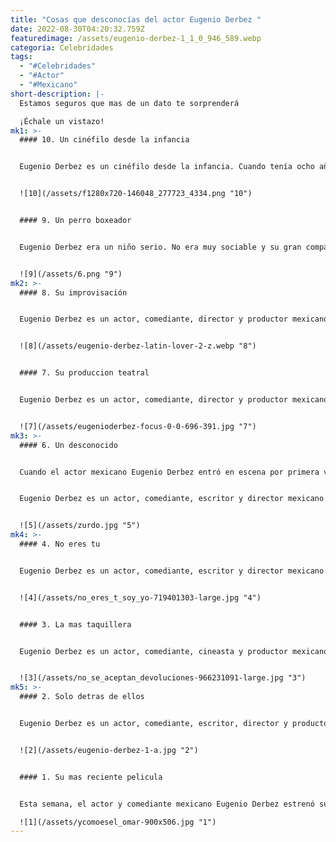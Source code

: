 ```yaml
---
title: "Cosas que desconocías del actor Eugenio Derbez "
date: 2022-08-30T04:20:32.759Z
featuredimage: /assets/eugenio-derbez-1_1_0_946_589.webp
categoria: Celebridades
tags:
  - "#Celebridades"
  - "#Actor"
  - "#Mexicano"
short-description: |-
  Estamos seguros que mas de un dato te sorprenderá

  ¡Échale un vistazo!
mk1: >-
  #### 10. Un cinéfilo desde la infancia 


  Eugenio Derbez es un cinéfilo desde la infancia. Cuando tenía ocho años, le gustaba ir al cine con su madre, la actriz Silvia Derbez, para ver entre dos y cuatro películas al día. Tiene buenos recuerdos de haber ido a ver con ella "Psicosis" de Hitchcock, así como "Los 400 golpes" de Truffaut y "La Dolce Vita" de Fellini Estas primeras experiencias le inculcaron un amor por el cine que no ha hecho más que crecer con los años. Además de su trabajo como actor y director, Derbez es también productor y guionista, y a menudo recurre a su amplio conocimiento de la historia del cine cuando trabaja en nuevos proyectos. Para Derbez, el cine no es sólo una profesión, sino una pasión que espera compartir con el público durante muchos años.


  ![10](/assets/f1280x720-146048_277723_4334.png "10")


  #### 9. Un perro boxeador


  Eugenio Derbez era un niño serio. No era muy sociable y su gran compañero de juegos era un perro boxeador. Su amigo de la infancia y vecino, el difunto Gustavo Rodríguez, lo recordaba como alguien serio. La madre de Eugenio, Silvia Derbez, solía decirle que debía aprender a disfrutar más de la vida y no ser tan serio todo el tiempo. Un día, cuando Eugenio tenía nueve años, fue al circo con su familia. Vio a los payasos y a los acróbatas y se rió por primera vez en su vida. Desde ese día, decidió intentar ser feliz como los payasos y hacer reír a los demás. Empezó a estudiar interpretación y comedia y ha conseguido hacer reír a la gente en todo el mundo. Gracias, payasos, por ayudar a Eugenio Derbez a encontrar su felicidad


  ![9](/assets/6.png "9")
mk2: >-
  #### 8. Su improvisación 


  Eugenio Derbez es un actor, comediante, director y productor mexicano conocido por su impecable sincronización y su capacidad para improvisar sobre la marcha. Aunque a menudo se le asocia con las comedias, Derbez también ha protagonizado varias películas dramáticas y telenovelas. Lo que diferencia a Derbez de otros actores es su capacidad natural para hacer reír a la gente. Ha dicho que siempre ha sido un bromista nato y que sus dotes de improvisación le resultan muy útiles cuando rueda comedias. Cuando uno de sus compañeros de reparto se olvida de sus líneas, Derbez se apresura a intervenir con una broma que a menudo roba la escena. Mientras que algunos actores confían en las tarjetas de entrada o en las técnicas de memorización, Derbez confía en su rápido ingenio y en su capacidad para pensar con rapidez. Este talento natural le ha convertido en uno de los actores más populares y queridos de México.


  ![8](/assets/eugenio-derbez-latin-lover-2-z.webp "8")


  #### 7. Su produccion teatral


  Eugenio Derbez es un actor, comediante, director y productor mexicano que ha protagonizado numerosas películas y programas de televisión. También es coproductor de la popular producción teatral "El canal de las que enseñan". La obra se centra en la vida de varias mujeres que trabajan como ayudantes de maestro en una escuela primaria local. Aunque Derbez no pudo asistir a la preparación de la producción debido a su apretada agenda, fue él quien propuso el título. "El canal de las que enseñan" ha tenido mucho éxito, gracias en parte a la participación de Derbez.


  ![7](/assets/eugenioderbez-focus-0-0-696-391.jpg "7")
mk3: >-
  #### 6. Un desconocido 


  Cuando el actor mexicano Eugenio Derbez entró en escena por primera vez, era prácticamente desconocido fuera de su país. Sin embargo, desde entonces se ha labrado una exitosa carrera tanto en México como en Estados Unidos. Además de actuar, Derbez ha escrito, dirigido y producido varias películas de éxito. A pesar de su éxito, Derbez sigue siendo humilde y con los pies en la tierra. En una entrevista, declaró que es "sólo un tipo al que le gusta hacer reír a la gente" Derbez es la prueba de que el trabajo duro y el talento pueden llevarte lejos en la vida, vengas de donde vengas.5. Su primer palp


  Eugenio Derbez es un actor, comediante, escritor y director mexicano que ha aparecido en una gran variedad de películas y programas de televisión. En 2003, protagonizó la película "Zurdo", en la que interpretó un pequeño papel. Recientemente, Derbez retomó la película participando en un documental sobre ella. El documental, titulado "Zurdo: The Remake", explora el rodaje de la película y presenta entrevistas con el reparto y el equipo. En él, Derbez habla de su experiencia al trabajar en la película y de lo que supuso volver a verla después de tantos años. También habla de cómo la película tocó temas sociales importantes, como la violencia contra las mujeres, y cómo sigue siendo relevante hoy en día. "Zurdo: The Remake" es una mirada perspicaz a una película clásica, y la participación de Eugenio Derbez en ella la hace aún más fascinante.


  ![5](/assets/zurdo.jpg "5")
mk4: >-
  #### 4. No eres tu 


  Eugenio Derbez es un actor, comediante, escritor y director mexicano conocido por su trabajo en la película "No eres tú, soy yo". La película, estrenada en 2009, se convirtió en un gran éxito en México, a pesar del brote de gripe que asoló el país en ese momento. La actuación de Derbez fue alabada por la crítica y el público, y la película llegó a recaudar más de 200 millones de pesos en taquilla. Además de su trabajo en el cine, Derbez también ha aparecido en programas de televisión y producciones teatrales. Actualmente está trabajando en su próximo proyecto, cuyo estreno está previsto para 2020.


  ![4](/assets/no_eres_t_soy_yo-719401303-large.jpg "4")


  #### 3. La mas taquillera 


  Eugenio Derbez es un actor, comediante, cineasta y productor mexicano. Es uno de los artistas más populares y mejor pagados de México y ha trabajado en cine, televisión y teatro. En 2013, escribió, dirigió y protagonizó la película "No se aceptan devoluciones", que se convirtió en la película mexicana más taquillera de todos los tiempos. La película fue financiada parcialmente con fondos públicos, y posteriormente Derbez devolvió cinco pesos por cada uno recibido en fondos públicos. Hasta 2020, había devuelto casi 52 millones de pesos al erario nacional. "No se aceptan devoluciones" fue el debut de Derbez como director, y le valió el reconocimiento de la crítica y el éxito comercial. Además de su trabajo en el cine, Derbez también ha estado activo en la televisión y el teatro. Actualmente protagoniza la comedia de Netflix "La Casa de las Flores", que es uno de los programas más populares de la televisión mexicana. Eugenio Derbez es una figura importante en la industria del entretenimiento mexicano, y sus éxitos tanto delante como detrás de la cámara lo han convertido en una de las celebridades más populares y respetadas del país.


  ![3](/assets/no_se_aceptan_devoluciones-966231091-large.jpg "3")
mk5: >-
  #### 2. Solo detras de ellos


  Eugenio Derbez es un actor, comediante, escritor, director y productor mexicano que ha sido uno de los actores más vistos en Iberoamérica desde 2011 hasta 2020. Con más de 18 millones de entradas vendidas para producciones originadas en la región, sólo está por detrás de Vin Diesel, que tuvo 25 millones con "Fast and Furious", una coproducción con España. Derbez no fue contabilizado con "Hombre al agua" y "Cómo ser un latin lover", ya que fueron realizadas en Estados Unidos. Sin embargo, se le sigue considerando uno de los artistas latinos más influyentes de Hollywood en la actualidad. Además de su trabajo en cine y televisión, Eugenio Derbez también ha escrito y producido varias obras de teatro de éxito. Actualmente reside en Los Ángeles, California, con su mujer y sus dos hijos.


  ![2](/assets/eugenio-derbez-1-a.jpg "2")


  #### 1. Su mas reciente pelicula


  Esta semana, el actor y comediante mexicano Eugenio Derbez estrenó su nueva película "¿Y cómo es él?" en el lujoso barrio de Polanco de Ciudad de México. Derbez no es ajeno a la zona, ya que también fue el lugar donde se estrenó en 2007 "Fuera del cielo", película que protagonizó con su entonces pareja Alessandra Rosaldo. La pareja asistió junta al estreno, y cuando los periodistas le preguntaron cuánto tiempo llevaban juntos, Derbez bromeó: "¿cuándo estarán listos los niños?" En la actualidad, la pareja tiene una hija y siguen siendo buenos amigos. "¿Y cómo es él?" es una comedia desenfadada sobre un grupo de amigos que intentan emparejar a su amigo soltero con la mujer perfecta. Aunque Derbez es quizás más conocido por su trabajo en televisión, ha demostrado ser un talento versátil con una serie de películas de éxito en su haber. Con "¿Y cómo es él?", Derbez vuelve a demostrar sus dotes para la comedia y demuestra que es una fuerza a tener en cuenta en Hollywood.

  ![1](/assets/ycomoesel_omar-900x506.jpg "1")
---
```

